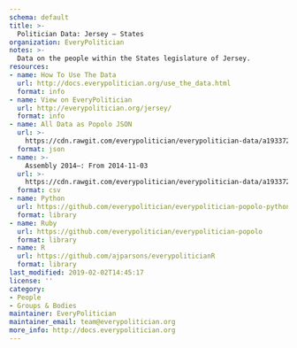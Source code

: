 ```yaml
---
schema: default
title: >-
  Politician Data: Jersey — States
organization: EveryPolitician
notes: >-
  Data on the people within the States legislature of Jersey.
resources:
- name: How To Use The Data
  url: http://docs.everypolitician.org/use_the_data.html
  format: info
- name: View on EveryPolitician
  url: http://everypolitician.org/jersey/
  format: info
- name: All Data as Popolo JSON
  url: >-
    https://cdn.rawgit.com/everypolitician/everypolitician-data/a193372c71ecea6d3ab10cc84a682548e96ba1a8/data/Jersey/States/ep-popolo-v1.0.json
  format: json
- name: >-
    Assembly 2014–: From 2014-11-03
  url: >-
    https://cdn.rawgit.com/everypolitician/everypolitician-data/a193372c71ecea6d3ab10cc84a682548e96ba1a8/data/Jersey/States/term-2011.csv
  format: csv
- name: Python
  url: https://github.com/everypolitician/everypolitician-popolo-python
  format: library
- name: Ruby
  url: https://github.com/everypolitician/everypolitician-popolo
  format: library
- name: R
  url: https://github.com/ajparsons/everypoliticianR
  format: library
last_modified: 2019-02-02T14:45:17
license: ''
category:
- People
- Groups & Bodies
maintainer: EveryPolitician
maintainer_email: team@everypolitician.org
more_info: http://docs.everypolitician.org
---
```

